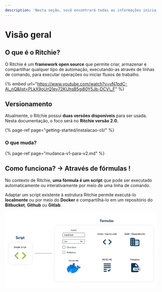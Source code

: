 ```yaml
---
description: 'Nesta seção, você encontrará todas as informações iniciais sobre o Ritchie.'
---
```


# Visão geral

## O que é o Ritchie?

O Ritchie é um **framework open source** que permite criar, armazenar e compartilhar qualquer tipo de automação, executando-as através de linhas de comando, para executar operações ou iniciar fluxos de trabalho.

{% embed url="https://www.youtube.com/watch?v=vN7pdC-A\_nQ&list=PLkX9oUrQ1ev72KUhsB5gi80Y5Jb-DCV\_F" %}

## **Versionamento**

Atualmente, o Ritchie possui **duas versões disponíveis** para ser usada. Nesta documentação,  o foco será no **Ritchie versão 2.0.**

{% page-ref page="getting-started/instalacao-cli/" %}

### **O que muda?**

{% page-ref page="mudanca-v1-para-v2.md" %}

## **Como funciona? → Através de fórmulas !**

No contexto de Ritchie, **uma fórmula é um script** que pode ser executado automaticamente ou interativamente por meio de uma linha de comando.  
  
Adaptar um script existente à estrutura Ritchie permite executá-lo **localmente** ou por meio do **Docker** e compartilhá-lo em um repositório do **Bitbucket**, **Github** ou **Gitlab**.

![](.gitbook/assets/formula-ritchie-en%20%281%29%20%281%29%20%281%29%20%281%29.jpg)

